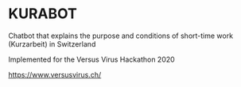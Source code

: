 # KURABOT
Chatbot that explains the purpose and conditions of short-time work (Kurzarbeit) in Switzerland

Implemented for the Versus Virus Hackathon 2020

https://www.versusvirus.ch/
